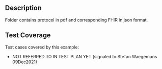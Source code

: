 ## Description

Folder contains protocol in pdf and corresponding FHIR in json format.

## Test Coverage

Test cases covered by this example:
* NOT REFERRED TO IN TEST PLAN YET (signaled to Stefan Waegemans 09Dec2021)
